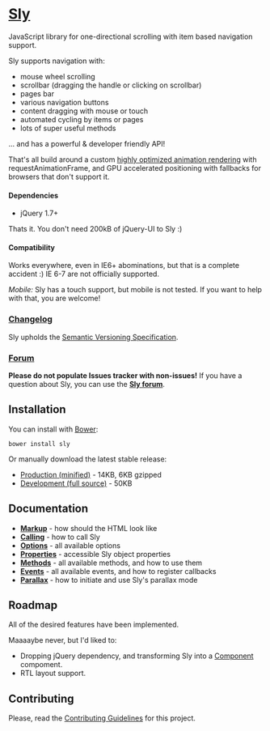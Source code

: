 # [Sly](http://darsa.in/sly)

JavaScript library for one-directional scrolling with item based navigation support.

Sly supports navigation with:

- mouse wheel scrolling
- scrollbar (dragging the handle or clicking on scrollbar)
- pages bar
- various navigation buttons
- content dragging with mouse or touch
- automated cycling by items or pages
- lots of super useful methods

... and has a powerful & developer friendly API!

That's all build around a custom [highly optimized animation rendering](http://i.imgur.com/nszjJBZ.png) with
requestAnimationFrame, and GPU accelerated positioning with fallbacks for browsers that don't support it.

#### Dependencies

- jQuery 1.7+

Thats it. You don't need 200kB of jQuery-UI to Sly :)

#### Compatibility

Works everywhere, even in IE6+ abominations, but that is a complete accident :) IE 6-7 are not officially supported.

*Mobile:* Sly has a touch support, but mobile is not tested. If you want to help with that, you are welcome!

### [Changelog](https://github.com/Darsain/sly/wiki/Changelog)

Sly upholds the [Semantic Versioning Specification](http://semver.org/).

### [Forum](https://groups.google.com/d/forum/sly-js)

**Please do not populate Issues tracker with non-issues!** If you have a question about Sly, you can use the
**[Sly forum](https://groups.google.com/d/forum/sly-js)**.

## Installation

You can install with [Bower](http://twitter.github.io/bower):

```shell
bower install sly
```

Or manually download the latest stable release:

- [Production (minified)](https://raw.github.com/Darsain/sly/master/dist/sly.min.js) - 14KB, 6KB gzipped
- [Development (full source)](https://raw.github.com/Darsain/sly/master/dist/sly.js) - 50KB

## Documentation

- **[Markup](https://github.com/Darsain/sly/wiki/Markup)** - how should the HTML look like
- **[Calling](https://github.com/Darsain/sly/wiki/Calling)** - how to call Sly
- **[Options](https://github.com/Darsain/sly/wiki/Options)** - all available options
- **[Properties](https://github.com/Darsain/sly/wiki/Properties)** - accessible Sly object properties
- **[Methods](https://github.com/Darsain/sly/wiki/Methods)** - all available methods, and how to use them
- **[Events](https://github.com/Darsain/sly/wiki/Events)** - all available events, and how to register callbacks
- **[Parallax](https://github.com/Darsain/sly/wiki/Parallax)** - how to initiate and use Sly's parallax mode

## Roadmap

All of the desired features have been implemented.

Maaaaybe never, but I'd liked to:

- Dropping jQuery dependency, and transforming Sly into a [Component](http://component.io/) compoment.
- RTL layout support.

## Contributing

Please, read the [Contributing Guidelines](CONTRIBUTING.md) for this project.